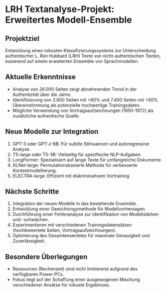 # LRH Textanalyse-Projekt: Erweitertes Modell-Ensemble

## Projektziel
Entwicklung eines robusten Klassifizierungssystems zur Unterscheidung authentischer L. Ron Hubbard (LRH) Texte von nicht-authentischen Texten, basierend auf einem erweiterten Ensemble von Sprachmodellen.

## Aktuelle Erkenntnisse
- Analyse von 26.000 Seiten zeigt abnehmenden Trend in der Authentizität über die Jahre.
- Identifizierung von 3.800 Seiten mit >80% und 7.400 Seiten mit >50% Übereinstimmung als potenzielle hochwertige Trainingsdaten.
- Mögliche Verwendung von Vortragsaufzeichnungen (1950-1972) als zusätzliche authentische Quelle.

## Neue Modelle zur Integration
1. GPT-3 oder GPT-J-6B: Für subtile Stilnuancen und autoregressive Analyse.
2. T5-large oder T5-3B: Vielseitig für spezifische NLP-Aufgaben.
3. LongFormer: Spezialisiert auf lange Texte für umfangreiche Dokumente.
4. XLNet-large: Permutationsbasierte Methode für verbesserte Kontextmodellierung.
5. ELECTRA-large: Effizient mit diskriminativem Vortraining.

## Nächste Schritte
1. Integration der neuen Modelle in das bestehende Ensemble.
2. Entwicklung einer Gewichtungsmethode für Modellvorhersagen.
3. Durchführung einer Fehleranalyse zur Identifikation von Modellstärken und -schwächen.
4. Experimentieren mit verschiedenen Trainingsdatensätzen (hochbewertete Seiten, Vortragsaufzeichnungen).
5. Optimierung des Gesamtensembles für maximale Genauigkeit und Zuverlässigkeit.

## Besondere Überlegungen
- Ressourcen (Rechenzeit) sind nicht limitierend aufgrund des verfügbaren Power-PCs.
- Fokus liegt auf der Schaffung einer ausgewogenen Mischung verschiedener Ansätze für robuste Ergebnisse.
